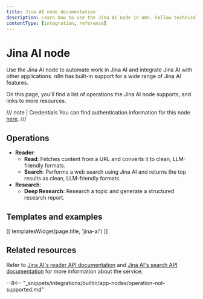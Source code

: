 ```yaml
---
title: Jina AI node documentation
description: Learn how to use the Jina AI node in n8n. Follow technical documentation to integrate Jina AI node into your workflows.
contentType: [integration, reference]
---
```


# Jina AI node

Use the Jina AI node to automate work in Jina AI and integrate Jina AI with other applications. n8n has built-in support for a wide range of Jina AI features.

On this page, you'll find a list of operations the Jina AI node supports, and links to more resources.

///  note  | Credentials
You can find authentication information for this node [here](/integrations/builtin/credentials/jinaai.md).
///


## Operations

* **Reader**:
	* **Read**: Fetches content from a URL and converts it to clean, LLM-friendly formats.
	* **Search**: Performs a web search using Jina AI and returns the top results as clean, LLM-friendly formats.
* **Research**:
	* **Deep Research**: Research a topic and generate a structured research report.

## Templates and examples

<!-- see https://www.notion.so/n8n/Pull-in-templates-for-the-integrations-pages-37c716837b804d30a33b47475f6e3780 -->
[[ templatesWidget(page.title, 'jina-ai') ]]

## Related resources

Refer to [Jina AI's reader API documentation](https://r.jina.ai/docs) and [Jina AI's search API documentation](https://s.jina.ai/docs) for more information about the service.

--8<-- "_snippets/integrations/builtin/app-nodes/operation-not-supported.md"
